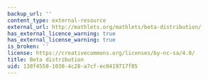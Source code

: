 ```yaml
---
backup_url: ''
content_type: external-resource
external_url: http://mathlets.org/mathlets/beta-distribution/
has_external_licence_warning: true
has_external_license_warning: true
is_broken: ''
license: https://creativecommons.org/licenses/by-nc-sa/4.0/
title: Beta distribution
uid: 138f4558-1038-4c28-a7cf-ec0419717f85
---
```

